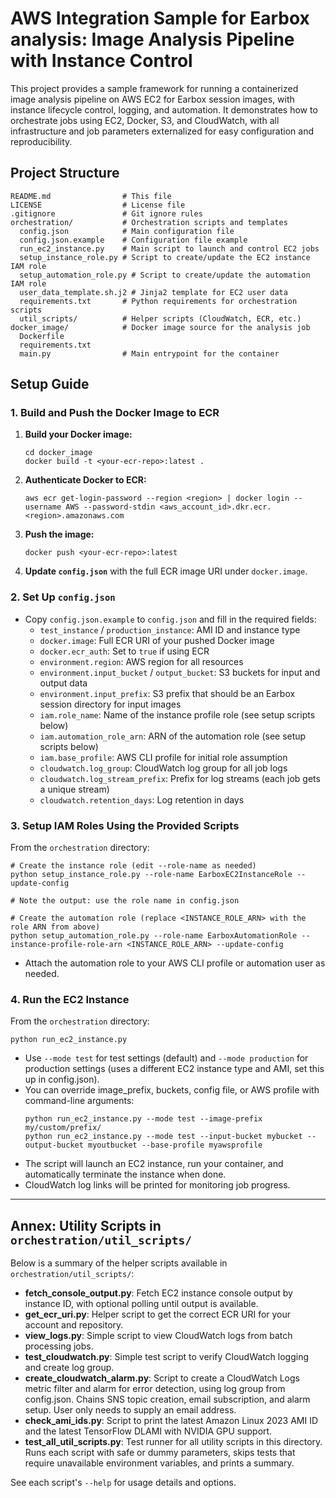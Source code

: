 # AWS Integration Sample for Earbox analysis: Image Analysis Pipeline with Instance Control

This project provides a sample framework for running a containerized image analysis pipeline on AWS EC2 for Earbox session images, with instance lifecycle control, logging, and automation. It demonstrates how to orchestrate jobs using EC2, Docker, S3, and CloudWatch, with all infrastructure and job parameters externalized for easy configuration and reproducibility.

## Project Structure

```
README.md                # This file
LICENSE                  # License file
.gitignore               # Git ignore rules
orchestration/           # Orchestration scripts and templates
  config.json            # Main configuration file 
  config.json.example    # Configuration file example
  run_ec2_instance.py    # Main script to launch and control EC2 jobs
  setup_instance_role.py # Script to create/update the EC2 instance IAM role
  setup_automation_role.py # Script to create/update the automation IAM role
  user_data_template.sh.j2 # Jinja2 template for EC2 user data
  requirements.txt       # Python requirements for orchestration scripts
  util_scripts/          # Helper scripts (CloudWatch, ECR, etc.)
docker_image/            # Docker image source for the analysis job
  Dockerfile
  requirements.txt
  main.py                # Main entrypoint for the container
```

## Setup Guide

### 1. Build and Push the Docker Image to ECR

1. **Build your Docker image:**
   ```
   cd docker_image
   docker build -t <your-ecr-repo>:latest .
   ```
2. **Authenticate Docker to ECR:**
   ```
   aws ecr get-login-password --region <region> | docker login --username AWS --password-stdin <aws_account_id>.dkr.ecr.<region>.amazonaws.com
   ```
3. **Push the image:**
   ```
   docker push <your-ecr-repo>:latest
   ```
4. **Update `config.json`** with the full ECR image URI under `docker.image`.

### 2. Set Up `config.json`

- Copy `config.json.example` to `config.json` and fill in the required fields:
  - `test_instance` / `production_instance`: AMI ID and instance type
  - `docker.image`: Full ECR URI of your pushed Docker image
  - `docker.ecr_auth`: Set to `true` if using ECR
  - `environment.region`: AWS region for all resources
  - `environment.input_bucket` / `output_bucket`: S3 buckets for input and output data
  - `environment.input_prefix`: S3 prefix that should be an Earbox session directory for input images
  - `iam.role_name`: Name of the instance profile role (see setup scripts below)
  - `iam.automation_role_arn`: ARN of the automation role (see setup scripts below)
  - `iam.base_profile`: AWS CLI profile for initial role assumption
  - `cloudwatch.log_group`: CloudWatch log group for all job logs
  - `cloudwatch.log_stream_prefix`: Prefix for log streams (each job gets a unique stream)
  - `cloudwatch.retention_days`: Log retention in days

### 3. Setup IAM Roles Using the Provided Scripts

From the `orchestration` directory:

```
# Create the instance role (edit --role-name as needed)
python setup_instance_role.py --role-name EarboxEC2InstanceRole --update-config

# Note the output: use the role name in config.json

# Create the automation role (replace <INSTANCE_ROLE_ARN> with the role ARN from above)
python setup_automation_role.py --role-name EarboxAutomationRole --instance-profile-role-arn <INSTANCE_ROLE_ARN> --update-config
```

- Attach the automation role to your AWS CLI profile or automation user as needed.

### 4. Run the EC2 Instance

From the `orchestration` directory:

```
python run_ec2_instance.py
```

- Use `--mode test` for test settings (default) and `--mode production` for production settings (uses a different EC2 instance type and AMI, set this up in config.json).
- You can override image_prefix, buckets, config file, or AWS profile with command-line arguments:
  ```
  python run_ec2_instance.py --mode test --image-prefix my/custom/prefix/
  python run_ec2_instance.py --mode test --input-bucket mybucket --output-bucket myoutbucket --base-profile myawsprofile
  ```
- The script will launch an EC2 instance, run your container, and automatically terminate the instance when done.
- CloudWatch log links will be printed for monitoring job progress.

---

## Annex: Utility Scripts in `orchestration/util_scripts/`

Below is a summary of the helper scripts available in `orchestration/util_scripts/`:

- **fetch_console_output.py**: Fetch EC2 instance console output by instance ID, with optional polling until output is available.
- **get_ecr_uri.py**: Helper script to get the correct ECR URI for your account and repository.
- **view_logs.py**: Simple script to view CloudWatch logs from batch processing jobs.
- **test_cloudwatch.py**: Simple test script to verify CloudWatch logging and create log group.
- **create_cloudwatch_alarm.py**: Script to create a CloudWatch Logs metric filter and alarm for error detection, using log group from config.json. Chains SNS topic creation, email subscription, and alarm setup. User only needs to supply an email address.
- **check_ami_ids.py**: Script to print the latest Amazon Linux 2023 AMI ID and the latest TensorFlow DLAMI with NVIDIA GPU support.
- **test_all_util_scripts.py**: Test runner for all utility scripts in this directory. Runs each script with safe or dummy parameters, skips tests that require unavailable environment variables, and prints a summary.

See each script's `--help` for usage details and options.
